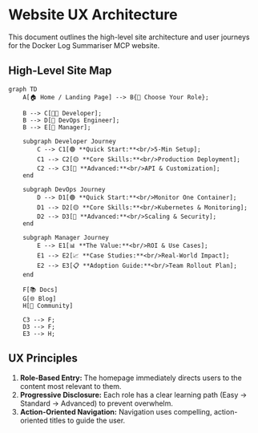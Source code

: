 # Website UX Architecture

This document outlines the high-level site architecture and user journeys for the Docker Log Summariser MCP website.

## High-Level Site Map

```mermaid
graph TD
    A[🏠 Home / Landing Page] --> B{🎯 Choose Your Role};
    
    B --> C[👨‍💻 Developer];
    B --> D[🔧 DevOps Engineer];
    B --> E[👔 Manager];
    
    subgraph Developer Journey
        C --> C1[🟢 **Quick Start:**<br/>5-Min Setup];
        C1 --> C2[🟡 **Core Skills:**<br/>Production Deployment];
        C2 --> C3[🔴 **Advanced:**<br/>API & Customization];
    end
    
    subgraph DevOps Journey
        D --> D1[🟢 **Quick Start:**<br/>Monitor One Container];
        D1 --> D2[🟡 **Core Skills:**<br/>Kubernetes & Monitoring];
        D2 --> D3[🔴 **Advanced:**<br/>Scaling & Security];
    end
    
    subgraph Manager Journey
        E --> E1[📊 **The Value:**<br/>ROI & Use Cases];
        E1 --> E2[📈 **Case Studies:**<br/>Real-World Impact];
        E2 --> E3[📋 **Adoption Guide:**<br/>Team Rollout Plan];
    end

    F[📚 Docs]
    G[🌐 Blog]
    H[🤝 Community]

    C3 --> F;
    D3 --> F;
    E3 --> H;
```

## UX Principles

1.  **Role-Based Entry:** The homepage immediately directs users to the content most relevant to them.
2.  **Progressive Disclosure:** Each role has a clear learning path (Easy → Standard → Advanced) to prevent overwhelm.
3.  **Action-Oriented Navigation:** Navigation uses compelling, action-oriented titles to guide the user. 